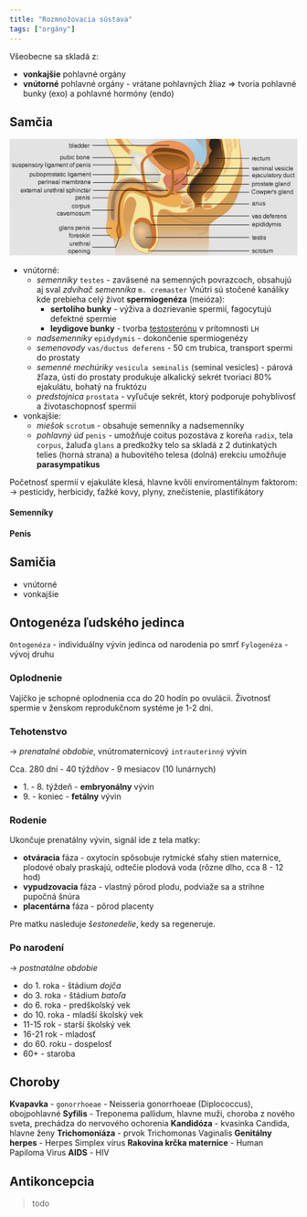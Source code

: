 ```yaml
---
title: "Rozmnožovacia sústava"
tags: ["orgány"]
---
```


Všeobecne sa skladá z:
- **vonkajšie** pohlavné orgány
- **vnútorné** pohlavné orgány - vrátane pohlavných žliaz => tvoria pohlavné bunky (exo) a pohlavné hormóny (endo)

## Samčia

![](attachments/muzska-rozmnozovacia-sustava.png)

- vnútorné:
	- *semenníky* `testes` - zaväsené na semenných povrazcoch, obsahujú aj sval *zdvíhač semenníka* `m. cremaster`
		Vnútri sú stočené kanáliky kde prebieha celý život **spermiogenéza** (meióza):
		- **sertoliho bunky** - výživa a dozrievanie spermií, fagocytujú defektné spermie
		- **leydigove bunky** - tvorba [testosterónu](bio/ľudské-telo/hormóny.md#Semenníky) v prítomnosti `LH`
	- *nadsemenníky* `epidydymis` - dokončenie spermiogenézy
	- *semenovody* `vas/ductus deferens` - 50 cm trubica, transport spermi do prostaty
	- *semenné mechúriky* `vesicula seminalis` (seminal vesicles) - párová žľaza, ústi do prostaty
		produkuje alkalický sekrét tvoriaci 80% ejakulátu, bohatý na fruktózu
	- *predstojnica* `prostata` - vyľučuje sekrét, ktorý podporuje pohyblivosť a životaschopnosť spermii
- vonkajšie:
	- *miešok* `scrotum` - obsahuje semenníky a nadsemenníky
	- *pohlavný úd* `penis` - umožňuje coitus
		pozostáva z koreňa `radix`, tela `corpus`, žaluďa `glans` a predkožky
		telo sa skladá z 2 dutinkatých telies (horná strana) a hubovitého telesa (dolná)
		erekciu umožňuje **parasympatikus**

Početnosť spermií v ejakuláte klesá, hlavne kvôli enviromentálnym faktorom:
-> pesticidy, herbicidy, ťažké kovy, plyny, znečistenie, plastifikátory

#### Semenníky

#### Penis

## Samičia

- vnútorné
- vonkajšie

## Ontogenéza ľudského jedinca

`Ontogenéza` - individuálny vývin jedinca od narodenia po smrť
`Fylogenéza` - vývoj druhu

### Oplodnenie

Vajíčko je schopné oplodnenia cca do 20 hodín po ovulácii.
Životnosť spermie v ženskom reprodukčnom systéme je 1-2 dni.

### Tehotenstvo

-> *prenatalné obdobie*, vnútromaternicový `intrauterinný` vývin

Cca. 280 dní - 40 týždňov - 9 mesiacov (10 lunárnych)
- 1\. - 8\. týždeň - **embryonálny** vývin
- 9\. - koniec - **fetálny** vývin

### Rodenie

Ukončuje prenatálny vývin, signál ide z tela matky:
- **otváracia** fáza - oxytocín spôsobuje rytmické sťahy stien maternice, plodové obaly praskajú, odtečie plodová voda (rôzne dlho, cca 8 - 12 hod)
- **vypudzovacia** fáza - vlastný pôrod plodu, podviaže sa a strihne pupočná šnúra
- **placentárna** fáza - pôrod placenty

Pre matku nasleduje *šestonedelie*, kedy sa regeneruje.

### Po narodení

-> *postnatálne obdobie*

- do 1. roka - štádium *dojča*
- do 3. roka - štádium *batoľa*
- do 6. roka - predškolský vek
- do 10. roka - mladší školský vek
- 11-15 rok - starší školský vek
- 16-21 rok - mladosť
- do 60. roku - dospelosť
- 60+ - staroba

## Choroby

**Kvapavka** - `gonorrhoeae` - Neisseria gonorrhoeae (Diplococcus), obojpohlavné
**Syfilis** - Treponema pallidum, hlavne muži, choroba z nového sveta, prechádza do nervového ochorenia
**Kandidóza** - kvasinka Candida, hlavne ženy
**Trichomoniáza** - prvok Trichomonas Vaginalis
**Genitálny herpes** - Herpes Simplex vírus
**Rakovina krčka maternice** - Human Papiloma Virus
**AIDS** - HIV

## Antikoncepcia

> todo